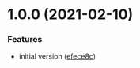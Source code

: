 # 1.0.0 (2021-02-10)


### Features

* initial version ([efece8c](https://github.com/zapatran/subscriber/commit/efece8c02e88c3c4854681b5a76bd4c74a28909f))
